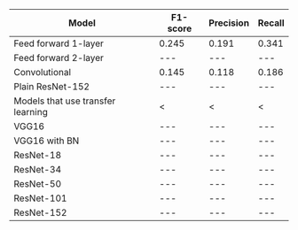 | Model | F1-score | Precision | Recall |
| --- | --- | --- | --- | 
| Feed forward 1-layer | 0.245 | 0.191 | 0.341 | 
| Feed forward 2-layer | --- | --- | --- | 
| Convolutional | 0.145 | 0.118 | 0.186 | 
| Plain ResNet-152 | --- | --- | --- | 
| Models that use transfer learning | < | < | < |
| VGG16 | --- | --- | --- | 
| VGG16 with BN | --- | --- | --- | 
| ResNet-18 | --- | --- | --- | 
| ResNet-34 | --- | --- | --- | 
| ResNet-50 | --- | --- | --- | 
| ResNet-101 | --- | --- | --- | 
| ResNet-152 | --- | --- | --- | 

